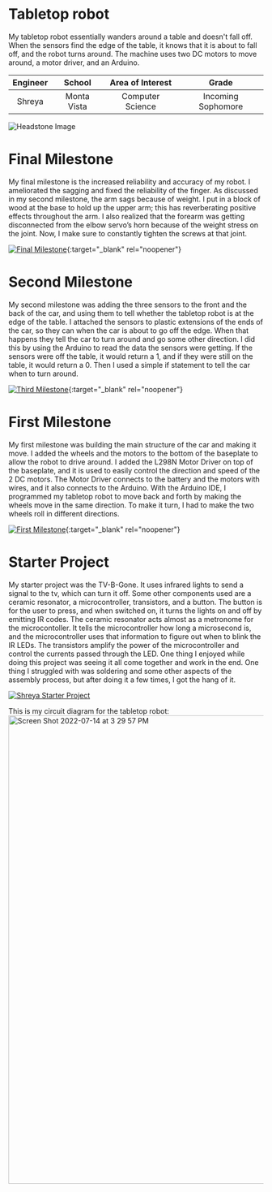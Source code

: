 ﻿# Tabletop robot
My tabletop robot essentially wanders around a table and doesn't fall off. When the sensors find the edge of the table, it knows that it is about to fall off, and the robot turns around. The machine uses two DC motors to move around, a motor driver, and an Arduino.

| **Engineer** | **School** | **Area of Interest** | **Grade** |
|:--:|:--:|:--:|:--:|
| Shreya | Monta Vista | Computer Science | Incoming Sophomore

![Headstone Image](https://bluestampengineering.com/wp-content/uploads/2016/05/improve.jpg)
  
# Final Milestone
My final milestone is the increased reliability and accuracy of my robot. I ameliorated the sagging and fixed the reliability of the finger. As discussed in my second milestone, the arm sags because of weight. I put in a block of wood at the base to hold up the upper arm; this has reverberating positive effects throughout the arm. I also realized that the forearm was getting disconnected from the elbow servo’s horn because of the weight stress on the joint. Now, I make sure to constantly tighten the screws at that joint. 

[![Final Milestone](https://res.cloudinary.com/marcomontalbano/image/upload/v1612573869/video_to_markdown/images/youtube--F7M7imOVGug-c05b58ac6eb4c4700831b2b3070cd403.jpg )](https://www.youtube.com/watch?v=F7M7imOVGug&feature=emb_logo "Final Milestone"){:target="_blank" rel="noopener"}

# Second Milestone
My second milestone was adding the three sensors to the front and the back of the car, and using them to tell whether the tabletop robot is at the edge of the table. I attached the sensors to plastic extensions of the ends of the car, so they can when the car is about to go off the edge. When that happens they tell the car to turn around and go some other direction. I did this by using the Arduino to read the data the sensors were getting. If the sensors were off the table, it would return a 1, and if they were still on the table, it would return a 0. Then I used a simple if statement to tell the car when to turn around.

[![Third Milestone](https://res.cloudinary.com/marcomontalbano/image/upload/v1612574014/video_to_markdown/images/youtube--y3VAmNlER5Y-c05b58ac6eb4c4700831b2b3070cd403.jpg)](https://www.youtube.com/watch?v=y3VAmNlER5Y&feature=emb_logo "Second Milestone"){:target="_blank" rel="noopener"}

# First Milestone
My first milestone was building the main structure of the car and making it move. I added the wheels and the motors to the bottom of the baseplate to allow the robot to drive around. I added the L298N Motor Driver on top of the baseplate, and it is used to easily control the direction and speed of the 2 DC motors. The Motor Driver connects to the battery and the motors with wires, and it also connects to the Arduino. With the Arduino IDE, I programmed my tabletop robot to move back and forth by making the wheels move in the same direction. To make it turn, I had to make the two wheels roll in different directions.

[![First Milestone](https://res.cloudinary.com/marcomontalbano/image/upload/v1612574117/video_to_markdown/images/youtube--CaCazFBhYKs-c05b58ac6eb4c4700831b2b3070cd403.jpg)](https://www.youtube.com/watch?v=CaCazFBhYKs "First Milestone"){:target="_blank" rel="noopener"}

# Starter Project
My starter project was the TV-B-Gone. It uses infrared lights to send a signal to the tv, which can turn it off. Some other components used are a ceramic resonator, a microcontroller, transistors, and a button. The button is for the user to press,  and when switched on, it turns the lights on and off by emitting IR codes. The ceramic resonator acts almost as a metronome  for the microcontoller. It tells the microcontroller how long a microsecond is, and the microcontroller uses that information to figure out when to blink the IR LEDs. The transistors amplify the power of the microcontroller and control the currents passed through the LED. One thing I enjoyed while doing this project was seeing it all come together and work in the end. One thing I struggled with was soldering and some other aspects of the assembly process, but after doing it a few times, I got the hang of it.

[![Shreya Starter Project](https://res.cloudinary.com/marcomontalbano/image/upload/v1657729004/video_to_markdown/images/youtube--De6qREumefA-c05b58ac6eb4c4700831b2b3070cd403.jpg)](https://www.youtube.com/watch?v=De6qREumefA "Shreya Starter Project")

This is my circuit diagram for the tabletop robot:
<img width="923" alt="Screen Shot 2022-07-14 at 3 29 57 PM" src="https://user-images.githubusercontent.com/108836256/179099234-c2fa77e9-1c3d-499a-a123-963ccdacb958.png">
